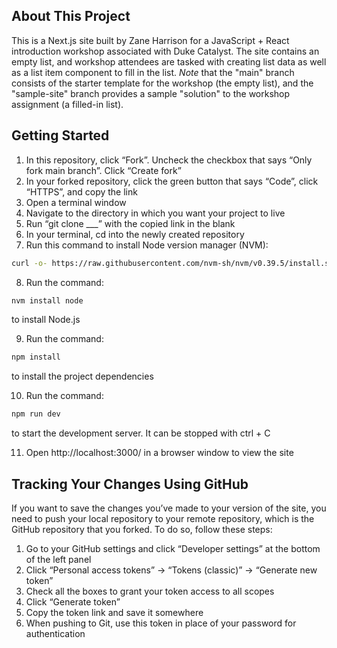 ## About This Project

This is a Next.js site built by Zane Harrison for a JavaScript + React introduction workshop associated with Duke Catalyst.
The site contains an empty list, and workshop attendees are tasked with creating list data as well as a list item component to fill in the list.
_Note_ that the "main" branch consists of the starter template for the workshop (the empty list), and the "sample-site" branch provides a sample "solution" to the workshop assignment (a filled-in list).

## Getting Started

1. In this repository, click “Fork”. Uncheck the checkbox that says “Only fork main branch”. Click “Create fork”
2. In your forked repository, click the green button that says “Code”, click “HTTPS”, and copy the link
3. Open a terminal window
4. Navigate to the directory in which you want your project to live
5. Run “git clone \_\_\_” with the copied link in the blank
6. In your terminal, cd into the newly created repository
7. Run this command to install Node version manager (NVM):

```bash
curl -o- https://raw.githubusercontent.com/nvm-sh/nvm/v0.39.5/install.sh | bash
```

8. Run the command:

```bash
nvm install node
```

to install Node.js

9. Run the command:

```bash
npm install
```

to install the project dependencies

10. Run the command:

```bash
npm run dev
```

to start the development server. It can be stopped with ctrl + C

11. Open http://localhost:3000/ in a browser window to view the site

## Tracking Your Changes Using GitHub

If you want to save the changes you’ve made to your version of the site, you need to push your local repository to your remote repository, which is the GitHub repository that you forked. To do so, follow these steps:

1. Go to your GitHub settings and click “Developer settings” at the bottom of the left panel
2. Click “Personal access tokens” → “Tokens (classic)” → “Generate new token”
3. Check all the boxes to grant your token access to all scopes
4. Click “Generate token”
5. Copy the token link and save it somewhere
6. When pushing to Git, use this token in place of your password for authentication
